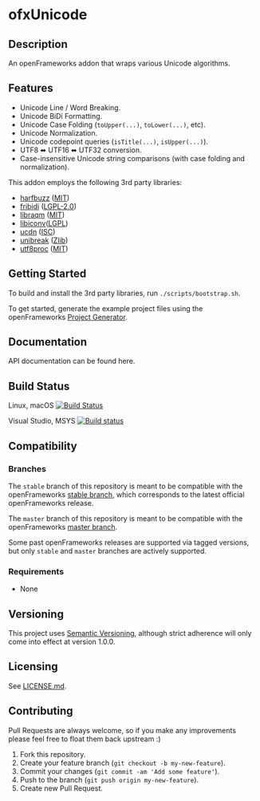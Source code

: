 # ofxUnicode

## Description

An openFrameworks addon that wraps various Unicode algorithms.

## Features

-   Unicode Line / Word Breaking.
-   Unicode BiDi Formatting.
-   Unicode Case Folding (`toUpper(...)`, `toLower(...)`, etc).
-   Unicode Normalization.
-   Unicode codepoint queries (`isTitle(...)`, `isUpper(...)`).
-   UTF8 ⬌ UTF16 ⬌ UTF32 conversion.
-   Case-insensitive Unicode string comparisons (with case folding and normalization).

This addon employs the following 3rd party libraries:

-   [harfbuzz](https://github.com/harfbuzz/harfbuzz) ([MIT](https://opensource.org/licenses/MIT))
-   [fribidi](https://fribidi.org/) ([LGPL-2.0](https://opensource.org/licenses/LGPL-2.0))
-   [libraqm](https://github.com/HOST-Oman/libraqm) ([MIT](https://opensource.org/licenses/MIT))
-   [libiconv](https://www.gnu.org/software/libiconv/)([LGPL](https://opensource.org/licenses/LGPL))
-   [ucdn](https://github.com/grigorig/ucdn) ([ISC](https://opensource.org/licenses/ISC))
-   [unibreak](https://github.com/adah1972/libunibreak) ([Zlib](https://opensource.org/licenses/Zlib))
-   [utf8proc](https://github.com/JuliaLang/utf8proc) ([MIT](https://opensource.org/licenses/MIT))


## Getting Started

To build and install the 3rd party libraries, run `./scripts/bootstrap.sh`.

To get started, generate the example project files using the openFrameworks [Project Generator](http://openframeworks.cc/learning/01_basics/how_to_add_addon_to_project/).

## Documentation

API documentation can be found here.

## Build Status

Linux, macOS [![Build Status](https://travis-ci.org/bakercp/ofxUnicode.svg?branch=master)](https://travis-ci.org/bakercp/ofxUnicode)

Visual Studio, MSYS [![Build status](https://ci.appveyor.com/api/projects/status/cvahckay2t65tl2x/branch/master?svg=true)](https://ci.appveyor.com/project/bakercp/ofxunicode/branch/master)

## Compatibility

### Branches

The `stable` branch of this repository is meant to be compatible with the openFrameworks [stable branch](https://github.com/openframeworks/openFrameworks/tree/stable), which corresponds to the latest official openFrameworks release.

The `master` branch of this repository is meant to be compatible with the openFrameworks [master branch](https://github.com/openframeworks/openFrameworks/tree/master).

Some past openFrameworks releases are supported via tagged versions, but only `stable` and `master` branches are actively supported.

### Requirements

-   None

## Versioning

This project uses [Semantic Versioning](http://semver.org/), although strict adherence will only come into effect at version 1.0.0.

## Licensing

See [LICENSE.md](LICENSE.md).

## Contributing

Pull Requests are always welcome, so if you make any improvements please feel free to float them back upstream :)

1.  Fork this repository.
2.  Create your feature branch (`git checkout -b my-new-feature`).
3.  Commit your changes (`git commit -am 'Add some feature'`).
4.  Push to the branch (`git push origin my-new-feature`).
5.  Create new Pull Request.
